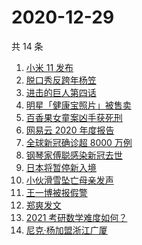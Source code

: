 # 2020-12-29

共 14 条

<!-- BEGIN -->
<!-- 最后更新时间 Tue Dec 29 2020 17:14:02 GMT+0800 (CST) -->
1. [小米 11 发布](https://www.zhihu.com/search?q=小米11)
1. [脱口秀反跨年杨笠](https://www.zhihu.com/search?q=杨笠)
1. [进击的巨人第四话](https://www.zhihu.com/search?q=进击的巨人)
1. [明星「健康宝照片」被售卖](https://www.zhihu.com/search?q=健康宝明星)
1. [百香果女童案凶手获死刑](https://www.zhihu.com/search?q=百香果女童)
1. [网易云 2020 年度报告](https://www.zhihu.com/search?q=网易云)
1. [全球新冠确诊超 8000 万例](https://www.zhihu.com/search?q=全球新冠确诊)
1. [钢琴家傅聪感染新冠去世](https://www.zhihu.com/search?q=傅聪去世)
1. [日本将暂停新入境](https://www.zhihu.com/search?q=日本)
1. [小伙滑雪坠亡母亲发声](https://www.zhihu.com/search?q=滑雪坠亡)
1. [王一博被报假警](https://www.zhihu.com/search?q=王一博)
1. [郑爽发文](https://www.zhihu.com/search?q=郑爽)
1. [2021 考研数学难度如何？](https://www.zhihu.com/search?q=考研数学)
1. [尼克·杨加盟浙江广厦](https://www.zhihu.com/search?q=尼克杨)
<!-- END -->
